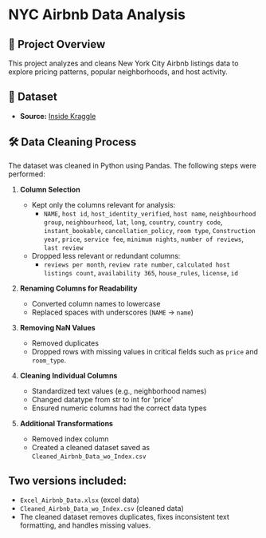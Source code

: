 # NYC Airbnb Data Analysis

## 📌 Project Overview
This project analyzes and cleans New York City Airbnb listings data to explore pricing patterns, popular neighborhoods, and host activity.

## 📂 Dataset
- **Source:** [Inside Kraggle](https://www.kaggle.com/datasets/arianazmoudeh/airbnbopendata)

## 🛠️ Data Cleaning Process

The dataset was cleaned in Python using Pandas. The following steps were performed:

1. **Column Selection**  
   - Kept only the columns relevant for analysis:
     - `NAME`, `host id`, `host_identity_verified`, `host name`,
       `neighbourhood group`, `neighbourhood`, `lat`, `long`, `country`,
       `country code`, `instant_bookable`, `cancellation_policy`, `room type`,
       `Construction year`, `price`, `service fee`, `minimum nights`,
       `number of reviews`, `last review`
   - Dropped less relevant or redundant columns:
     - `reviews per month`, `review rate number`, `calculated host listings count`,
       `availability 365`, `house_rules`, `license`, `id`

2. **Renaming Columns for Readability**  
   - Converted column names to lowercase
   - Replaced spaces with underscores (`NAME` → `name`)

3. **Removing NaN Values**
   - Removed duplicates
   - Dropped rows with missing values in critical fields such as `price` and `room_type`.

4. **Cleaning Individual Columns**  
   - Standardized text values (e.g., neighborhood names)
   - Changed datatype from str to int for 'price'
   - Ensured numeric columns had the correct data types

5. **Additional Transformations**
   - Removed index column
   - Created a cleaned dataset saved as `Cleaned_Airbnb_Data_wo_Index.csv`
  
## Two versions included:
  - `Excel_Airbnb_Data.xlsx` (excel data)
  - `Cleaned_Airbnb_Data_wo_Index.csv` (cleaned data)
- The cleaned dataset removes duplicates, fixes inconsistent text formatting, and handles missing values.
